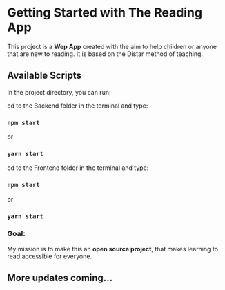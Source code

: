 # Getting Started with The Reading App

This project is a <strong>Wep App</strong> created with the aim to help children or anyone that are new to reading. It is based on the Distar method of teaching.

## Available Scripts

In the project directory, you can run:

cd to the Backend folder in the terminal and type:
### `npm start`
or
### `yarn start`

cd to the Frontend folder in the terminal and type:
### `npm start`
or
### `yarn start`

### Goal:
My mission is to make this an <strong>open source project</strong>, that makes learning to read accessible for everyone.

<h2>More updates coming...</h2>